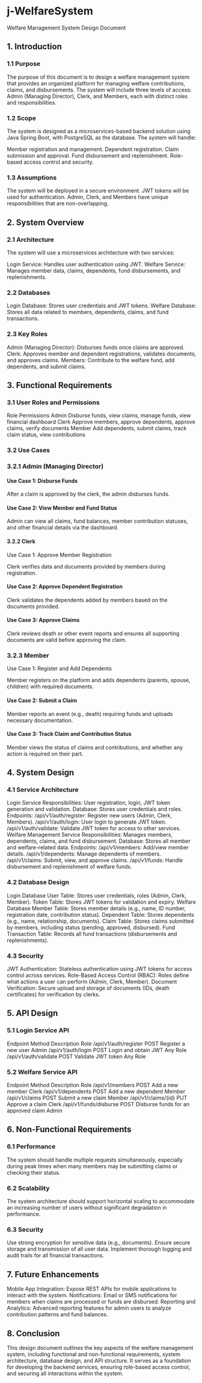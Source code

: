 # j-WelfareSystem
Welfare Management System Design Document
## 1. Introduction
### 1.1 Purpose
The purpose of this document is to design a welfare management system that provides an organized platform for managing welfare contributions, claims, and disbursements. The system will include three levels of access: Admin (Managing Director), Clerk, and Members, each with distinct roles and responsibilities.

### 1.2 Scope
The system is designed as a microservices-based backend solution using Java Spring Boot, with PostgreSQL as the database. The system will handle:

Member registration and management.
Dependent registration.
Claim submission and approval.
Fund disbursement and replenishment.
Role-based access control and security.
### 1.3 Assumptions
The system will be deployed in a secure environment.
JWT tokens will be used for authentication.
Admin, Clerk, and Members have unique responsibilities that are non-overlapping.
## 2. System Overview
### 2.1 Architecture
The system will use a microservices architecture with two services:

Login Service: Handles user authentication using JWT.
Welfare Service: Manages member data, claims, dependents, fund disbursements, and replenishments.
### 2.2 Databases
Login Database: Stores user credentials and JWT tokens.
Welfare Database: Stores all data related to members, dependents, claims, and fund transactions.
### 2.3 Key Roles
Admin (Managing Director): Disburses funds once claims are approved.
Clerk: Approves member and dependent registrations, validates documents, and approves claims.
Members: Contribute to the welfare fund, add dependents, and submit claims.
## 3. Functional Requirements
### 3.1 User Roles and Permissions
Role	Permissions
Admin	Disburse funds, view claims, manage funds, view financial dashboard
Clerk	Approve members, approve dependents, approve claims, verify documents
Member	Add dependents, submit claims, track claim status, view contributions
### 3.2 Use Cases
### 3.2.1 Admin (Managing Director)
#### Use Case 1: Disburse Funds

After a claim is approved by the clerk, the admin disburses funds.
#### Use Case 2: View Member and Fund Status

Admin can view all claims, fund balances, member contribution statuses, and other financial details via the dashboard.
#### 3.2.2 Clerk
Use Case 1: Approve Member Registration

Clerk verifies data and documents provided by members during registration.
#### Use Case 2: Approve Dependent Registration

Clerk validates the dependents added by members based on the documents provided.
#### Use Case 3: Approve Claims

Clerk reviews death or other event reports and ensures all supporting documents are valid before approving the claim.
### 3.2.3 Member
Use Case 1: Register and Add Dependents

Member registers on the platform and adds dependents (parents, spouse, children) with required documents.
#### Use Case 2: Submit a Claim

Member reports an event (e.g., death) requiring funds and uploads necessary documentation.
#### Use Case 3: Track Claim and Contribution Status

Member views the status of claims and contributions, and whether any action is required on their part.
## 4. System Design
### 4.1 Service Architecture
Login Service
Responsibilities: User registration, login, JWT token generation and validation.
Database: Stores user credentials and roles.
Endpoints:
/api/v1/auth/register: Register new users (Admin, Clerk, Members).
/api/v1/auth/login: User login to generate JWT token.
/api/v1/auth/validate: Validate JWT token for access to other services.
Welfare Management Service
Responsibilities: Manages members, dependents, claims, and fund disbursement.
Database: Stores all member and welfare-related data.
Endpoints:
/api/v1/members: Add/view member details.
/api/v1/dependents: Manage dependents of members.
/api/v1/claims: Submit, view, and approve claims.
/api/v1/funds: Handle disbursement and replenishment of welfare funds.
### 4.2 Database Design
Login Database
User Table: Stores user credentials, roles (Admin, Clerk, Member).
Token Table: Stores JWT tokens for validation and expiry.
Welfare Database
Member Table: Stores member details (e.g., name, ID number, registration date, contribution status).
Dependent Table: Stores dependents (e.g., name, relationship, documents).
Claim Table: Stores claims submitted by members, including status (pending, approved, disbursed).
Fund Transaction Table: Records all fund transactions (disbursements and replenishments).
### 4.3 Security
JWT Authentication: Stateless authentication using JWT tokens for access control across services.
Role-Based Access Control (RBAC): Roles define what actions a user can perform (Admin, Clerk, Member).
Document Verification: Secure upload and storage of documents (IDs, death certificates) for verification by clerks.
## 5. API Design
### 5.1 Login Service API
Endpoint	Method	Description	Role
/api/v1/auth/register	POST	Register a new user	Admin
/api/v1/auth/login	POST	Login and obtain JWT	Any Role
/api/v1/auth/validate	POST	Validate JWT token	Any Role
### 5.2 Welfare Service API
Endpoint	Method	Description	Role
/api/v1/members	POST	Add a new member	Clerk
/api/v1/dependents	POST	Add a new dependent	Member
/api/v1/claims	POST	Submit a new claim	Member
/api/v1/claims/{id}	PUT	Approve a claim	Clerk
/api/v1/funds/disburse	POST	Disburse funds for an approved claim	Admin
## 6. Non-Functional Requirements
### 6.1 Performance
The system should handle multiple requests simultaneously, especially during peak times when many members may be submitting claims or checking their status.
### 6.2 Scalability
The system architecture should support horizontal scaling to accommodate an increasing number of users without significant degradation in performance.
### 6.3 Security
Use strong encryption for sensitive data (e.g., documents).
Ensure secure storage and transmission of all user data.
Implement thorough logging and audit trails for all financial transactions.
## 7. Future Enhancements
Mobile App Integration: Expose REST APIs for mobile applications to interact with the system.
Notifications: Email or SMS notifications for members when claims are processed or funds are disbursed.
Reporting and Analytics: Advanced reporting features for admin users to analyze contribution patterns and fund balances.
## 8. Conclusion
This design document outlines the key aspects of the welfare management system, including functional and non-functional requirements, system architecture, database design, and API structure. It serves as a foundation for developing the backend services, ensuring role-based access control, and securing all interactions within the system.

